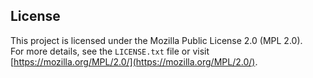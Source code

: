 ## License
This project is licensed under the Mozilla Public License 2.0 (MPL 2.0).  
For more details, see the `LICENSE.txt` file or visit [https://mozilla.org/MPL/2.0/](https://mozilla.org/MPL/2.0/).